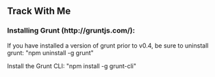 ## Track With Me ##

<h3>Installing Grunt (http://gruntjs.com/):</h3>

<p>If you have installed a version of grunt prior to v0.4, be sure to uninstall grunt: "npm uninstall -g grunt"</p>

<p>Install the Grunt CLI: "npm install -g grunt-cli"</p>